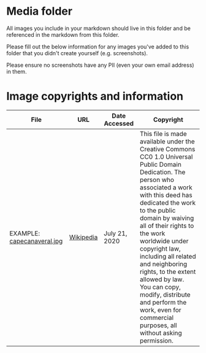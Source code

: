 # Media folder

All images you include in your markdown should live in this folder and be referenced in the markdown from this folder. 

Please fill out the below information for any images you've added to this folder that you didn't create yourself (e.g. screenshots).

Please ensure no screenshots have any PII (even your own email address) in them.

# Image copyrights and information

| File | URL | Date Accessed | Copyright |
|------|-----|---------------|-----------|
| EXAMPLE: [capecanaveral.jpg](LaunchProject\images\capecanaveral.jpg) | [Wikipedia](https://commons.wikimedia.org/wiki/File:Space_Launch_Complex_40_at_Cape_Canaveral_(aerial).jpg#mw-jump-to-license) | July 21, 2020 | This file is made available under the Creative Commons CC0 1.0 Universal Public Domain Dedication. The person who associated a work with this deed has dedicated the work to the public domain by waiving all of their rights to the work worldwide under copyright law, including all related and neighboring rights, to the extent allowed by law. You can copy, modify, distribute and perform the work, even for commercial purposes, all without asking permission. |
